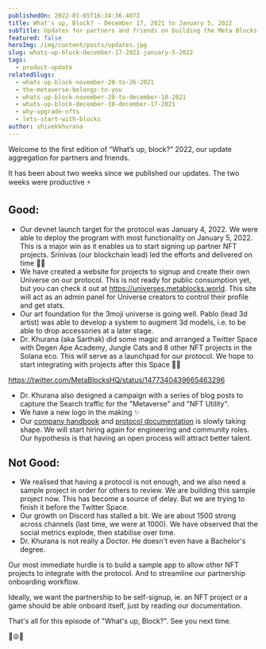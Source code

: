 ```yaml
---
publishedOn: 2022-01-05T16:34:36.407Z
title: What's up, Block? - December 17, 2021 to January 5, 2022
subTitle: Updates for partners and friends on building the Meta Blocks Protocol
featured: false
heroImg: /img/content/posts/updates.jpg
slug: whats-up-block-december-17-2021-january-5-2022
tags:
  - product-update
relatedSlugs:
  - whats-up-block-november-20-to-26-2021
  - the-metaverse-belongs-to-you
  - whats-up-block-november-20-to-december-10-2021
  - whats-up-block-december-10-december-17-2021
  - why-upgrade-nfts
  - lets-start-with-blocks
author: shivekkhurana
---
```

Welcome to the first edition of “What’s up, block?” 2022, our update aggregation for partners and friends. 

It has been about two weeks since we published our updates. The two weeks were productive ⚡️

## Good:

* Our devnet launch target for the protocol was January 4, 2022. We were able to deploy the program with most functionality on January 5, 2022. This is a major win as it enables us to start signing up partner NFT projects. Srinivas (our blockchain lead) led the efforts and delivered on time 💪🏼
* We have created a website for projects to signup and create their own Universe on our protocol. This is not ready for public consumption yet, but you can check it out at <https://universes.metablocks.world>. This site will act as an admin panel for Universe creators to control their profile and get stats.
* Our art foundation for the 3moji universe is going well. Pablo (lead 3d artist) was able to develop a system to augment 3d models, i.e. to be able to drop accessories at a later stage.
* Dr. Khurana (aka Sarthak) did some magic and arranged a Twitter Space with Degen Ape Academy, Jungle Cats and 8 other NFT projects in the Solana eco. This will serve as a launchpad for our protocol. We hope to start integrating with projects after this Space 🤞🏼

https://twitter.com/MetaBlocksHQ/status/1477340439665463296

* Dr. Khurana also designed a campaign with a series of blog posts to capture the Search traffic for the "Metaverse" and "NFT Utility".   
* We have a new logo in the making ✨
* Our [company handbook](https://metablocks.world/guides/handbook) and [protocol documentation](https://metablocks.world/guides/protocol/) is slowly taking shape. We will start hiring again for engineering and community roles. Our hypothesis is that having an open process will attract better talent.

## Not Good:

* We realised that having a protocol is not enough, and we also need a sample project in order for others to review. We are building this sample project now. This has become a source of delay. But we are trying to finish it before the Twitter Space.
* Our growth on Discord has stalled a bit. We are about 1500 strong across channels (last time, we were at 1000). We have observed that the social metrics explode, then stabilise over time.
* Dr. Khurana is not really a Doctor. He doesn't even have a Bachelor's degree.

Our most immediate hurdle is to build a sample app to allow other NFT projects to integrate with the protocol. And to streamline our partnership onboarding workflow. 

Ideally, we want the partnership to be self-signup, ie. an NFT project or a game should be able onboard itself, just by reading our documentation.

That's all for this episode of "What's up, Block?". See you next time.

🔮☮️🤙